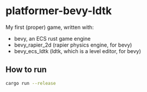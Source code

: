 # platformer-bevy-ldtk

My first (proper) game, written with:
- bevy, an ECS rust game engine
- bevy_rapier_2d (rapier physics engine, for bevy)
- bevy_ecs_ldtk (ldtk, which is a level editor, for bevy)

## How to run

```bash
cargo run --release
```
